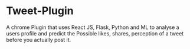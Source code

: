 # Tweet-Plugin
A chrome Plugin that uses React JS, Flask, Python and ML to analyse a users profile and predict the Possible likes, shares, perception of a tweet before you actually post it.
